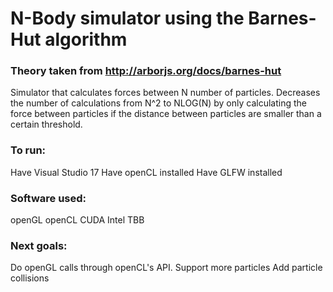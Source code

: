 # N-Body simulator using the Barnes-Hut algorithm 
### Theory taken from http://arborjs.org/docs/barnes-hut


Simulator that calculates forces between N number of particles. Decreases the number of calculations from N^2 to NLOG(N) by only calculating the force between particles if the distance between particles are smaller than a certain threshold. 

### To run:
Have Visual Studio 17
Have openCL installed
Have GLFW installed

### Software used:
openGL
openCL
CUDA
Intel TBB

### Next goals:
Do openGL calls through openCL's API. 
Support more particles
Add particle collisions
